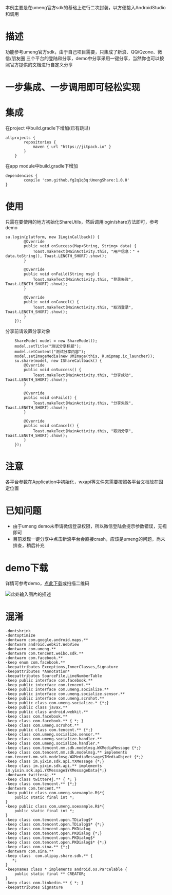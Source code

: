 
本例主要是在umeng官方sdk的基础上进行二次封装，以方便接入AndroidStudio和调用
#  描述
功能参考umeng官方sdk，由于自己项目需要，只集成了新浪、QQ/Qzone、微信/朋友圈 三个平台的登陆和分享，demo中分享采用一键分享，当然你也可以按照官方提供的文档进行自定义分享

# 一步集成、一步调用即可轻松实现
# 集成
在project 中build.gradle下增加(已有跳过)

    allprojects {
            repositories {
                maven { url "https://jitpack.io" }
            }
        }

在app module中build.gradle下增加

    dependencies {
            compile 'com.github.fg2q1q3q:UmengShare:1.0.0'
    }

# 使用
只需在要使用的地方初始化ShareUtils，然后调用login/share方法即可，参考demo

    su.login(platform, new ILoginCallback() {
            @Override
            public void onSuccess(Map<String, String> data) {
                Toast.makeText(MainActivity.this, "用户信息：" + data.toString(), Toast.LENGTH_SHORT).show();
            }

            @Override
            public void onFaild(String msg) {
                Toast.makeText(MainActivity.this, "登录失败", Toast.LENGTH_SHORT).show();
            }

            @Override
            public void onCancel() {
                Toast.makeText(MainActivity.this, "取消登录", Toast.LENGTH_SHORT).show();
            }
        });
分享前请设置分享对象

        ShareModel model = new ShareModel();
        model.setTitle("测试分享标题");
        model.setContent("测试分享内容");
        model.setImageMedia(new UMImage(this, R.mipmap.ic_launcher));
        su.share(model, new IShareCallback() {
            @Override
            public void onSuccess() {
                Toast.makeText(MainActivity.this, "分享成功", Toast.LENGTH_SHORT).show();
            }

            @Override
            public void onFaild() {
                Toast.makeText(MainActivity.this, "分享失败", Toast.LENGTH_SHORT).show();
            }

            @Override
            public void onCancel() {
                Toast.makeText(MainActivity.this, "取消分享", Toast.LENGTH_SHORT).show();
            }
        });

# 注意
各平台参数在Application中初始化，wxapi等文件夹需要按照各平台文档放在固定位置
# 已知问题
 * 由于umeng demo未申请微信登录权限，所以微信登陆会提示参数错误，无视即可
 * 目前发现一键分享中点击新浪平台会直接crash，应该是umeng的问题，尚未排查，稍后补充

# demo下载
详情可参考demo，[点此下载][1]或扫描二维码

![此处输入图片的描述][2]



  [1]: https://www.pgyer.com/fXOm
  [2]: https://o1wjx1evz.qnssl.com/app/qrcode/fXOm

# 混淆
    -dontshrink
    -dontoptimize
    -dontwarn com.google.android.maps.**
    -dontwarn android.webkit.WebView
    -dontwarn com.umeng.**
    -dontwarn com.tencent.weibo.sdk.**
    -dontwarn com.facebook.**
    -keep enum com.facebook.**
    -keepattributes Exceptions,InnerClasses,Signature
    -keepattributes *Annotation*
    -keepattributes SourceFile,LineNumberTable
    -keep public interface com.facebook.**
    -keep public interface com.tencent.**
    -keep public interface com.umeng.socialize.**
    -keep public interface com.umeng.socialize.sensor.**
    -keep public interface com.umeng.scrshot.**
    -keep public class com.umeng.socialize.* {*;}
    -keep public class javax.**
    -keep public class android.webkit.**
    -keep class com.facebook.**
    -keep class com.facebook.** { *; }
    -keep class com.umeng.scrshot.**
    -keep public class com.tencent.** {*;}
    -keep class com.umeng.socialize.sensor.**
    -keep class com.umeng.socialize.handler.**
    -keep class com.umeng.socialize.handler.*
    -keep class com.tencent.mm.sdk.modelmsg.WXMediaMessage {*;}
    -keep class com.tencent.mm.sdk.modelmsg.** implements com.tencent.mm.sdk.modelmsg.WXMediaMessage$IMediaObject {*;}
    -keep class im.yixin.sdk.api.YXMessage {*;}
    -keep class im.yixin.sdk.api.** implements im.yixin.sdk.api.YXMessage$YXMessageData{*;}
    -dontwarn twitter4j.**
    -keep class twitter4j.** { *; }
    -keep class com.tencent.** {*;}
    -dontwarn com.tencent.**
    -keep public class com.umeng.soexample.R$*{
        public static final int *;
    }
    -keep public class com.umeng.soexample.R$*{
        public static final int *;
    }
    -keep class com.tencent.open.TDialog$*
    -keep class com.tencent.open.TDialog$* {*;}
    -keep class com.tencent.open.PKDialog
    -keep class com.tencent.open.PKDialog {*;}
    -keep class com.tencent.open.PKDialog$*
    -keep class com.tencent.open.PKDialog$* {*;}
    -keep class com.sina.** {*;}
    -dontwarn com.sina.**
    -keep class  com.alipay.share.sdk.** {
       *;
    }
    -keepnames class * implements android.os.Parcelable {
        public static final ** CREATOR;
    }
    -keep class com.linkedin.** { *; }
    -keepattributes Signature
